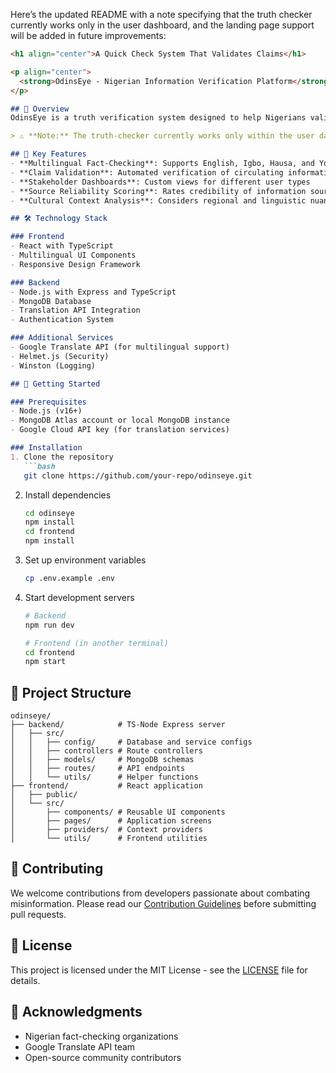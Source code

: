 Here’s the updated README with a note specifying that the truth checker currently works only in the user dashboard, and the landing page support will be added in future improvements:

```markdown
<h1 align="center">A Quick Check System That Validates Claims</h1>

<p align="center">
  <strong>OdinsEye - Nigerian Information Verification Platform</strong>
</p>

## 📌 Overview
OdinsEye is a truth verification system designed to help Nigerians validate the authenticity of circulating information. The platform serves multiple stakeholders including citizens, government agencies, media organizations, and tech developers in combating misinformation across Nigeria's diverse linguistic landscape.

> ⚠️ **Note:** The truth-checker currently works only within the user dashboard. Integration into the landing page will be implemented as part of future improvements.

## 🌟 Key Features
- **Multilingual Fact-Checking**: Supports English, Igbo, Hausa, and Yoruba  
- **Claim Validation**: Automated verification of circulating information  
- **Stakeholder Dashboards**: Custom views for different user types  
- **Source Reliability Scoring**: Rates credibility of information sources  
- **Cultural Context Analysis**: Considers regional and linguistic nuances  

## 🛠️ Technology Stack

### Frontend
- React with TypeScript  
- Multilingual UI Components  
- Responsive Design Framework  

### Backend
- Node.js with Express and TypeScript  
- MongoDB Database  
- Translation API Integration  
- Authentication System  

### Additional Services
- Google Translate API (for multilingual support)  
- Helmet.js (Security)  
- Winston (Logging)  

## 🚀 Getting Started

### Prerequisites
- Node.js (v16+)  
- MongoDB Atlas account or local MongoDB instance  
- Google Cloud API key (for translation services)  

### Installation
1. Clone the repository  
   ```bash
   git clone https://github.com/your-repo/odinseye.git
   ```

2. Install dependencies  
   ```bash
   cd odinseye
   npm install
   cd frontend
   npm install
   ```

3. Set up environment variables  
   ```bash
   cp .env.example .env
   ```

4. Start development servers  
   ```bash
   # Backend
   npm run dev
   
   # Frontend (in another terminal)
   cd frontend
   npm start
   ```

## 📂 Project Structure
```
odinseye/
├── backend/            # TS-Node Express server
│   ├── src/
│   │   ├── config/     # Database and service configs
│   │   ├── controllers # Route controllers
│   │   ├── models/     # MongoDB schemas
│   │   ├── routes/     # API endpoints
│   │   └── utils/      # Helper functions
├── frontend/           # React application
│   ├── public/
│   └── src/
│       ├── components/ # Reusable UI components
│       ├── pages/      # Application screens
│       ├── providers/  # Context providers
│       └── utils/      # Frontend utilities
```

## 🤝 Contributing
We welcome contributions from developers passionate about combating misinformation. Please read our [Contribution Guidelines](CONTRIBUTING.md) before submitting pull requests.

## 📜 License
This project is licensed under the MIT License - see the [LICENSE](LICENSE) file for details.

## 🙏 Acknowledgments
- Nigerian fact-checking organizations  
- Google Translate API team  
- Open-source community contributors
```